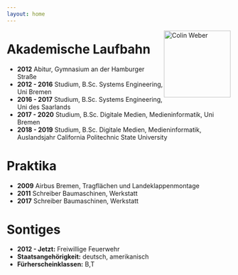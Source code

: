 ```yaml
---
layout: home
---
```


<div style="float:right;"><a href="https://colinweber.github.io"><img src="/assets/webercolin.jpg" alt="Colin Weber" width="150"/></a></div>

# Akademische Laufbahn
<ul>
  <li><b>2012</b> Abitur, Gymnasium an der Hamburger Straße</li>
  <li><b>2012 - 2016</b> Studium, B.Sc. Systems Engineering, Uni Bremen</li>
  <li><b>2016 - 2017</b> Studium, B.Sc. Systems Engineering, Uni des Saarlands</li>
  <li><b>2017 - 2020</b> Studium, B.Sc. Digitale Medien, Medieninformatik, Uni Bremen</li>
  <li><b>2018 - 2019</b> Studium, B.Sc. Digitale Medien, Medieninformatik, Auslandsjahr California Politechnic State University</li>
</ul>  

# Praktika
<ul>
  <li><b>2009</b> Airbus Bremen, Tragflächen und Landeklappenmontage </li>
  <li><b>2011</b> Schreiber Baumaschinen, Werkstatt</li>
  <li><b>2017</b> Schreiber Baumaschinen, Werkstatt</li>
</ul> 

# Sontiges
<ul>
  <li><b>2012 - Jetzt:</b> Freiwillige Feuerwehr</li>
  <li><b>Staatsangehörigkeit:</b> deutsch, amerikanisch</li>
  <li><b>Fürherscheinklassen:</b> B,T</li>
</ul>